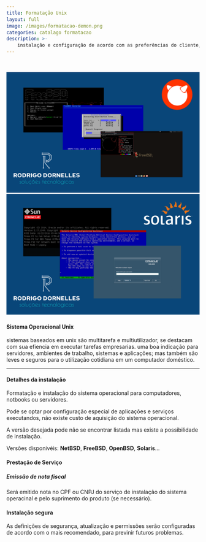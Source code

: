 ```yaml
---
title: Formatação Unix
layout: full
image: /images/formatacao-demon.png
categories: catalago formatacao
description: >-
    instalação e configuração de acordo com as preferências do cliente, e algumas opções de personalização do sistema operacional.
---
```


<br class="hide-ony-small"/>
<section class="row container-on-med-and-up">
<div class="carousel carousel-max col s12 m6" markdown="1">

![Unix FreeBSD](/images/formatacao-unix-freebsd.png)
![Unix Solaris](/images/formatacao-unix-solaris.png)

</div>
<div class="col s12 m6">
<div class="container-only-small" markdown="1">

#### Sistema Operacional Unix ####
sistemas baseados em unix são multitarefa e multiutilizador, se destacam com sua efiencia em executar tarefas empresarias. uma boa indicação para servidores, ambientes de trabalho, sistemas e aplicações; mas também são leves e seguros para o utilização cotidiana em um computador doméstico.

</div>
</div>
</section>

<hr/>

<section class="row container">
<div class="col s12 m6" markdown="1">

#### Detalhes da instalação ####
Formatação e instalação do sistema operacional para computadores, notbooks ou servidores.

Pode se optar por configuração especial de aplicações e serviços executandos, não existe custo de aquisição do sistema operacional.

A versão desejada pode não se encontrar listada mas existe a possibilidade de instalação.

Versões disponivéis: **NetBSD**, **FreeBSD**, **OpenBSD**, **Solaris**...

</div>
<div class="col s12 m6" markdown="1">

#### Prestação de Serviço ####
##### Emissão de nota fiscal #####
Será emitido nota no CPF ou CNPJ do serviço de instalação do sistema operacinal e pelo suprimento do produto (se necessário).

#### Instalação segura ####
As definições de segurança, atualização e permissões serão configuradas de acordo com o mais recomendado, para previnir futuros problemas.

</div>
</section>